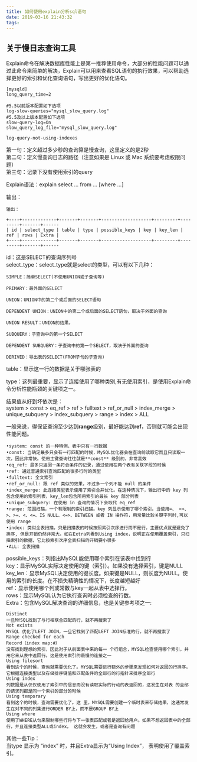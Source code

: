 ```yaml
---
title: 如何使用explain分析sql语句
date: 2019-03-16 21:43:32
tags:
---
```


## 关于慢日志查询工具
Explain命令在解决数据库性能上是第一推荐使用命令，大部分的性能问题可以通过此命令来简单的解决，Explain可以用来查看SQL语句的执行效果，可以帮助选择更好的索引和优化查询语句，写出更好的优化语句。

```
[mysqld]  
long_query_time=2  

#5.5以前版本配置如下选项  
log-slow-queries="mysql_slow_query.log"  
#5.5及以上版本配置如下选项  
slow-query-log=On  
slow_query_log_file="mysql_slow_query.log"  

log-query-not-using-indexes  
```

第一句：定义超过多少秒的查询算是慢查询，这里定义的是2秒  
第二句：定义慢查询日志的路径（注意如果是 Linux 或 Mac 系统要考虑权限问题）  
第三句：记录下没有使用索引的query  

Explain语法：explain select … from … [where …]


输出：  
```
输出：

+----+-------------+-------+-------+-------------------+---------+---------+-------+------
| id | select_type | table | type | possible_keys | key | key_len | ref | rows | Extra |
+----+-------------+-------+-------+-------------------+---------+---------+-------+------
```

id：这是SELECT的查询序列号  
select_type：select_type就是select的类型，可以有以下几种：  
```
SIMPLE：简单SELECT(不使用UNION或子查询等)
 
PRIMARY：最外面的SELECT
 
UNION：UNION中的第二个或后面的SELECT语句
 
DEPENDENT UNION：UNION中的第二个或后面的SELECT语句，取决于外面的查询
 
UNION RESULT：UNION的结果。
 
SUBQUERY：子查询中的第一个SELECT
 
DEPENDENT SUBQUERY：子查询中的第一个SELECT，取决于外面的查询
 
DERIVED：导出表的SELECT(FROM子句的子查询)

```

table：显示这一行的数据是关于哪张表的

type：这列最重要，显示了连接使用了哪种类别,有无使用索引，是使用Explain命令分析性能瓶颈的关键项之一。

结果值从好到坏依次是：  
system > const > eq_ref > ref > fulltext > ref_or_null > index_merge > unique_subquery > index_subquery > range > index > ALL
 
一般来说，得保证查询至少达到**range**级别，最好能达到**ref**，否则就可能会出现性能问题。  
 
 ```
•system: const 的一种特例，表中只有一行数据
•const: 当确定最多只会有一行匹配的时候，MySQL优化器会在查询前读取它而且只读取一次，因此非常快。使用主键查询往往就是**const** 级别的，非常高效
•eq_ref: 最多只返回一条符合条件的记录，通过使用在两个表有关联字段的时候
•ref: 通过普通索引查询匹配的很多行时的类型
•fulltext: 全文索引
•ref_or_null: 跟 ref 类似的效果，不过多一个列不能 null 的条件
•index_merge: 此连接类型表示使用了索引合并优化。在这种情况下，输出行中的 key 列包含使用的索引列表，key_len包含所用索引的最长 key 部分列表
•unique_subquery: 在使用 in 查询的情况下会取代 eq_ref
•range: 范围扫描，一个有限制的索引扫描。key 列显示使用了哪个索引。当使用=、 <>、>、>=、<、<=、IS NULL、<=>、BETWEEN 或者 IN 操作符，用常量比较关键字列时,可以使用 range
•index: 类似全表扫描，只是扫描表的时候按照索引次序进行而不是行。主要优点就是避免了排序, 但是开销仍然非常大。如在Extra列看到Using index，说明正在使用覆盖索引，只扫描索引的数据，它比按索引次序全表扫描的开销要小很多
•ALL: 全表扫描
```

possible_keys：列指出MySQL能使用哪个索引在该表中找到行  
key：显示MySQL实际决定使用的键（索引）。如果没有选择索引，键是NULL  
key_len：显示MySQL决定使用的键长度。如果键是NULL，则长度为NULL。使用的索引的长度。在不损失精确性的情况下，长度越短越好  
ref：显示使用哪个列或常数与key一起从表中选择行。  
rows：显示MySQL认为它执行查询时必须检查的行数。  
Extra：包含MySQL解决查询的详细信息，也是关键参考项之一:

```
Distinct
一旦MYSQL找到了与行相联合匹配的行，就不再搜索了 
Not exists
MYSQL 优化了LEFT JOIN，一旦它找到了匹配LEFT JOIN标准的行，就不再搜索了
Range checked for each 
Record（index map:#）
没有找到理想的索引，因此对于从前面表中来的每一 个行组合，MYSQL检查使用哪个索引，并用它来从表中返回行。这是使用索引的最慢的连接之一 
Using filesort
看到这个的时候，查询就需要优化了。MYSQL需要进行额外的步骤来发现如何对返回的行排序。它根据连接类型以及存储排序键值和匹配条件的全部行的行指针来排序全部行
Using index
列数据是从仅仅使用了索引中的信息而没有读取实际的行动的表返回的，这发生在对表 的全部的请求列都是同一个索引的部分的时候
Using temporary
看到这个的时候，查询需要优化了。这 里，MYSQL需要创建一个临时表来存储结果，这通常发生在对不同的列集进行ORDER BY上，而不是GROUP BY上
Using where
使用了WHERE从句来限制哪些行将与下一张表匹配或者是返回给用户。如果不想返回表中的全部行，并且连接类型ALL或index， 这就会发生，或者是查询有问题
```


其他一些Tip：  
当type 显示为 “index” 时，并且Extra显示为“Using Index”， 表明使用了覆盖索引。